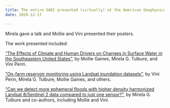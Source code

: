 ```yaml
---
title: The entire GAEC presented (virtually) at the American Geophysical Union
date: 2020-12-17

---
```


Mirela gave a talk and Mollie and Vini presented their posters.

<!--more-->

The work presented included:

<a href = "https://agu.confex.com/agu/fm20/meetingapp.cgi/Paper/701705"> “The Effects of Climate and Human Drivers on Changes in Surface Water in the Southeastern United States”</a>, by Mollie Gaines, Mirela G. Tulbure, and Vini Perin.

<a href =  "https://agu.confex.com/agu/fm20/meetingapp.cgi/Paper/668215">“On-farm reservoir monitoring using Landsat inundation datasets”</a>, by Vini Perin, Mirela G. Tulbure, Mollie Gaines, and others.

<a href =  "https://agu.confex.com/agu/fm20/meetingapp.cgi/Paper/743162"> “Can we detect more ephemeral floods with higher density harmonized Landsat 8/Sentinel 2 data compared to just one sensor?”</a>, by Mirela G. Tulbure and co-authors, including Mollie and Vini.